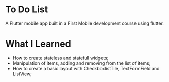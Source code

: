 # To Do List

A Flutter mobile app built in a First Mobile development course using flutter.

# What I Learned

*  How to create stateless and statefull widgets;
*  Manipulation of items, adding and removing from the list of items;
*  How to create a basic layout with CheckboxlistTile, TextFormField and ListView;
 
